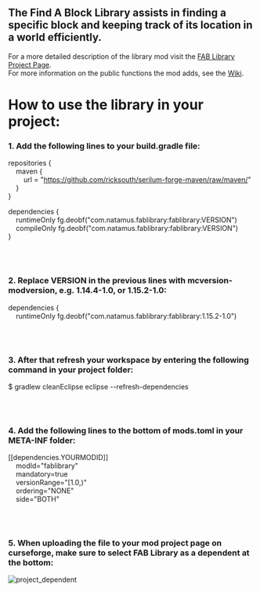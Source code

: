 ## The Find A Block Library assists in finding a specific block and keeping track of its location in a world efficiently.

For a more detailed description of the library mod visit the [FAB Library Project Page](https://www.curseforge.com/minecraft/mc-mods/fab-library).\
For more information on the public functions the mod adds, see the [Wiki](https://github.com/ricksouth/FAB-Library/wiki).

# How to use the library in your project:
### 1. Add the following lines to your build.gradle file:

repositories {\
    maven {\
        url = "https://github.com/ricksouth/serilum-forge-maven/raw/maven/" \
    }\
}

dependencies {\
    runtimeOnly fg.deobf("com.natamus.fablibrary:fablibrary:VERSION")\
    compileOnly fg.deobf("com.natamus.fablibrary:fablibrary:VERSION")\
}

<br/><br/>

### 2. Replace VERSION in the previous lines with mcversion-modversion, e.g. 1.14.4-1.0, or 1.15.2-1.0:
dependencies {\
    runtimeOnly fg.deobf("com.natamus.fablibrary:fablibrary:1.15.2-1.0")

<br/><br/>

### 3. After that refresh your workspace by entering the following command in your project folder:
$ gradlew cleanEclipse eclipse --refresh-dependencies

<br/><br/>

### 4. Add the following lines to the bottom of mods.toml in your META-INF folder:
[[dependencies.YOURMODID]]\
    modId="fablibrary" \
    mandatory=true \
    versionRange="[1.0,)" \
    ordering="NONE" \
    side="BOTH"

<br/><br/>

### 5. When uploading the file to your mod project page on curseforge, make sure to select FAB Library as a dependent at the bottom:

![project_dependent](https://i.imgur.com/6xS9SCK.png)
